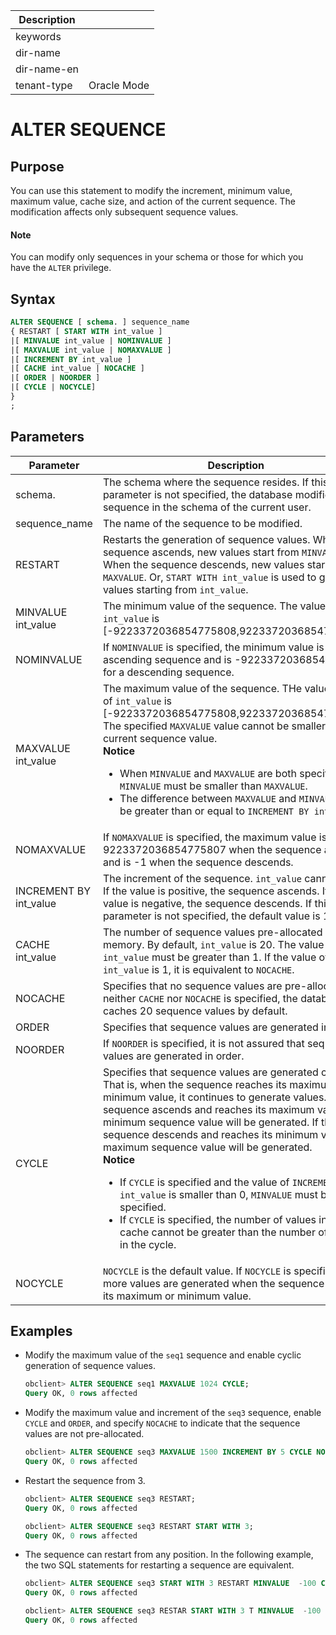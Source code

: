 | Description   |                 |
|---------------|-----------------|
| keywords      |                 |
| dir-name      |                 |
| dir-name-en   |                 |
| tenant-type   | Oracle Mode     |

# ALTER SEQUENCE

## Purpose

You can use this statement to modify the increment, minimum value, maximum value, cache size, and action of the current sequence. The modification affects only subsequent sequence values.

  <main id="notice" type='explain'>
    <h4>Note</h4>
    <p>You can modify only sequences in your schema or those for which you have the <code>ALTER</code> privilege. </p>
  </main>

## Syntax

```sql
ALTER SEQUENCE [ schema. ] sequence_name
{ RESTART [ START WITH int_value ]
|[ MINVALUE int_value | NOMINVALUE ]
|[ MAXVALUE int_value | NOMAXVALUE ]
|[ INCREMENT BY int_value ]
|[ CACHE int_value | NOCACHE ]
|[ ORDER | NOORDER ]
|[ CYCLE | NOCYCLE]
}
;
```

## Parameters

| Parameter | Description |
|------------------------|----------------------------------------------------------------------------------------------------------------------------------------------------------------------------------------------------------------------------------------------------------------------------------------------------------------------------------------------------------------------|
| schema. | The schema where the sequence resides. If this parameter is not specified, the database modifies the sequence in the schema of the current user.  |
| sequence_name | The name of the sequence to be modified.  |
| RESTART | Restarts the generation of sequence values. When the sequence ascends, new values start from `MINVALUE`. When the sequence descends, new values start from `MAXVALUE`. Or, `START WITH int_value` is used to generate values starting from `int_value`.  |
| MINVALUE int_value | The minimum value of the sequence. The value range of `int_value` is \[-9223372036854775808,9223372036854775807\].  |
| NOMINVALUE | If `NOMINVALUE` is specified, the minimum value is 1 for an ascending sequence and is -9223372036854775808 for a descending sequence.  |
| MAXVALUE int_value | The maximum value of the sequence. THe value range of `int_value` is \[-9223372036854775808,9223372036854775807\]. The specified `MAXVALUE` value cannot be smaller than the current sequence value.  <br>**Notice**  <ul><li> When `MINVALUE` and `MAXVALUE` are both specified, `MINVALUE` must be smaller than `MAXVALUE`.    </li><li> The difference between `MAXVALUE` and `MINVALUE` must be greater than or equal to `INCREMENT BY int_value`.  |
| NOMAXVALUE | If `NOMAXVALUE` is specified, the maximum value is 9223372036854775807 when the sequence ascends and is -1 when the sequence descends.  </li></ul> |
| INCREMENT BY int_value | The increment of the sequence. `int_value` cannot be 0. If the value is positive, the sequence ascends. If the value is negative, the sequence descends. If this parameter is not specified, the default value is 1.  |
| CACHE int_value | The number of sequence values pre-allocated in the memory. By default, `int_value` is 20. The value of `CACHE int_value` must be greater than 1. If the value of `CACHE int_value` is 1, it is equivalent to `NOCACHE`.  |
| NOCACHE | Specifies that no sequence values are pre-allocated. If neither `CACHE` nor `NOCACHE` is specified, the database caches 20 sequence values by default.  |
| ORDER | Specifies that sequence values are generated in order.  |
| NOORDER | If `NOORDER` is specified, it is not assured that sequence values are generated in order.  |
| CYCLE | Specifies that sequence values are generated cyclically. That is, when the sequence reaches its maximum or minimum value, it continues to generate values. If the sequence ascends and reaches its maximum value, the minimum sequence value will be generated. If the sequence descends and reaches its minimum value, the maximum sequence value will be generated.  <br>**Notice**  <ul><li> If `CYCLE` is specified and the value of `INCREMENT BY int_value` is smaller than 0, `MINVALUE` must be specified.    </li><li> If `CYCLE` is specified, the number of values in the cache cannot be greater than the number of values in the cycle. </li></ul> |
| NOCYCLE | `NOCYCLE` is the default value. If `NOCYCLE` is specified, no more values are generated when the sequence reaches its maximum or minimum value.  |

## Examples

* Modify the maximum value of the `seq1` sequence and enable cyclic generation of sequence values.

   ```sql
   obclient> ALTER SEQUENCE seq1 MAXVALUE 1024 CYCLE;
   Query OK, 0 rows affected
   ```

* Modify the maximum value and increment of the `seq3` sequence, enable `CYCLE` and `ORDER`, and specify `NOCACHE` to indicate that the sequence values are not pre-allocated.

   ```sql
   obclient> ALTER SEQUENCE seq3 MAXVALUE 1500 INCREMENT BY 5 CYCLE NOCACHE ORDER;
   Query OK, 0 rows affected
   ```

* Restart the sequence from 3.

   ```sql
   obclient> ALTER SEQUENCE seq3 RESTART;
   Query OK, 0 rows affected

   obclient> ALTER SEQUENCE seq3 RESTART START WITH 3;
   Query OK, 0 rows affected
   ```

* The sequence can restart from any position. In the following example, the two SQL statements for restarting a sequence are equivalent.

   ```sql
   obclient> ALTER SEQUENCE seq3 START WITH 3 RESTART MINVALUE  -100 CYCLE;
   Query OK, 0 rows affected

   obclient> ALTER SEQUENCE seq3 RESTAR START WITH 3 T MINVALUE  -100 CYCLE;
   Query OK, 0 rows affected
   ```